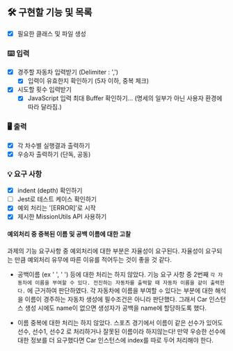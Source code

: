 ## 🛠️ 구현할 기능 및 목록

- [x] 필요한 클래스 및 파일 생성

### ⌨️ 입력

- [x] 경주할 자동차 입력받기 (Delimiter : ',')
  - [x] 입력이 유효한지 확인하기 (5자 이하, 중복 체크)
- [x] 시도할 횟수 입력받기
  - [x] JavaScript 입력 최대 Buffer 확인하기...
  (명세의 일부가 아닌 사용자 환경에 따라 달라짐.)

### 🖥️ 출력

- [x] 각 차수별 실행결과 출력하기
- [x] 우승자 출력하기 (단독, 공동)

### 💡 요구 사항

- [x] indent (depth) 확인하기
- [ ] Jest로 테스트 케이스 확인하기
- [x] 예외 처리는 '[ERROR]'로 시작
- [x] 제시한 MissionUtils API 사용하기

#### 예외처리 중 중복된 이름 및 공백 이름에 대한 고찰
과제의 기능 요구사항 중 예외처리에 대한 부분은 자율성이 요구된다.
자율성이 요구되는 만큼 예외처리 유무에 따른 이유를 적어두는 것이 좋을 것 같다.

- 공백이름 (ex ' ', '   ') 등에 대한 처리는 하지 않았다.
기능 요구 사항 중 2번째 `각 자동차에 이름을 부여할 수 있다. 전진하는 자동차를 출력할 때 자동차 이름을 같이 출력한다.` 에 근거하여 판단하였다.
각 자동차에 이름을 부여할 `수` 있다는 부분에 대한 해석을 이름이 경주하는 자동차 생성에 필수조건은 아니라 판단했다.
그래서 Car 인스턴스 생성 시에도 name이 없으면 생성자가 공백을 name에 할당하도록 했다.

- 이름 중복에 대한 처리는 하지 않았다.
스포츠 경기에서 이름이 같은 선수가 있어도 선수, 선수1, 선수2 로 처리하거나 잘못된 이름이라 하지않는다!
만약 우승한 선수에 대한 정보를 더 요구했다면 Car 인스턴스에 index를 따로 두어 처리해야 한다.
